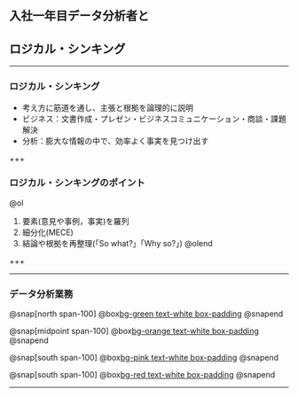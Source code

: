 ## 入社一年目データ分析者と
## ロジカル・シンキング

---

### ロジカル・シンキング
- 考え方に筋道を通し、主張と根拠を論理的に説明
- ビジネス：文書作成・プレゼン・ビジネスコミュニケーション・商談・課題解決
- 分析：膨大な情報の中で、効率よく事実を見つけ出す

+++

### ロジカル・シンキングのポイント

@ol
1. 要素(意見や事例，事実)を羅列
2. 細分化(MECE)
3. 結論や根拠を再整理(「So what?」「Why so?」)
@olend

+++

---

### データ分析業務

@snap[north span-100]
@box[bg-green text-white box-padding](ヒアリング,提案)
@snapend

@snap[midpoint span-100]
@box[bg-orange text-white box-padding](データ収集・整備)
@snapend

@snap[south span-100]
@box[bg-pink text-white box-padding](データ分析)
@snapend

@snap[south span-100]
@box[bg-red text-white box-padding](レポーティング)
@snapend


---
